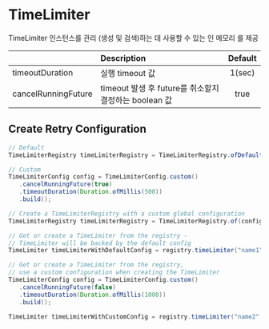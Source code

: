 # TimeLimiter
TimeLimiter 인스턴스를 관리 (생성 및 검색)하는 데 사용할 수 있는 인 메모리 를 제공

||Description|Default|
|:--|:--|:-:|
|timeoutDuration|실행 timeout 값|1(sec)|
|cancelRunningFuture|timeout 발생 후 future를 취소할지 결정하는 boolean 값|true|


## Create Retry Configuration
``` java
// Default
TimeLimiterRegistry timeLimiterRegistry = TimeLimiterRegistry.ofDefaults();

// Custom
TimeLimiterConfig config = TimeLimiterConfig.custom()
   .cancelRunningFuture(true)
   .timeoutDuration(Duration.ofMillis(500))
   .build();

// Create a TimeLimiterRegistry with a custom global configuration
TimeLimiterRegistry timeLimiterRegistry = TimeLimiterRegistry.of(config);

// Get or create a TimeLimiter from the registry - 
// TimeLimiter will be backed by the default config
TimeLimiter timeLimiterWithDefaultConfig = registry.timeLimiter("name1");

// Get or create a TimeLimiter from the registry, 
// use a custom configuration when creating the TimeLimiter
TimeLimiterConfig config = TimeLimiterConfig.custom()
   .cancelRunningFuture(false)
   .timeoutDuration(Duration.ofMillis(1000))
   .build();

TimeLimiter timeLimiterWithCustomConfig = registry.timeLimiter("name2", config);
```
